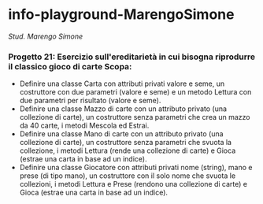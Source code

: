 # info-playground-MarengoSimone

_Stud. Marengo Simone_

### Progetto 21: Esercizio sull'ereditarietà in cui bisogna riprodurre il classico gioco di carte Scopa:
- Definire una classe Carta con attributi privati valore e seme, un costruttore con
  due parametri (valore e seme) e un metodo Lettura con due parametri per risultato (valore e seme).
- Definire una classe Mazzo di carte con un attributo privato (una collezione di
  carte), un costruttore senza parametri che crea un mazzo da 40 carte, i metodi Mescola
  ed Estrai.
- Definire una classe Mano di carte con un attributo privato (una collezione di carte),
  un costruttore senza parametri che svuota la collezione, i metodi Lettura (rende una
  collezione di carte) e Gioca (estrae una carta in base ad un indice).
- Definire una classe Giocatore con attributi privati nome (string), mano e prese (di
  tipo mano), un costruttore con il solo nome che svuota le collezioni, i metodi Lettura e
  Prese (rendono una collezione di carte) e Gioca (estrae una carta in base ad un indice).